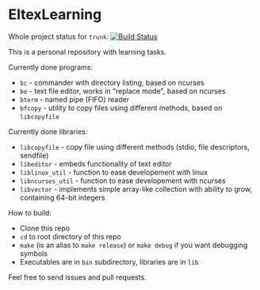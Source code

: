 # EltexLearning 
Whole project status for `trunk`: [![Build Status](https://travis-ci.com/Str1ker17/EltexLearning.svg?branch=trunk)](https://travis-ci.com/Str1ker17/EltexLearning)

This is a personal repository with learning tasks.

Currently done programs:
- `bc` - commander with directory listing, based on ncurses
- `be` - text file editor, works in "replace mode", based on ncurses
- `bterm` - named pipe (FIFO) reader
- `bfcopy` - utility to copy files using different methods, based on `libcopyfile`

Currently done libraries:
- `libcopyfile` - copy file using different methods (stdio, file descriptors, sendfile)
- `libeditor` - embeds functionality of text editor
- `liblinux_util` - function to ease developement with linux
- `libncurses_util` - function to ease developement with ncurses
- `libvector` - implements simple array-like collection with ability to grow, containing 64-bit integers

How to build:
- Clone this repo
- `cd` to root directory of this repo
- `make` (is an alias to `make release`) or `make debug` if you want debugging symbols
- Executables are in `bin` subdirectory, libraries are in `lib`

Feel free to send issues and pull requests.
